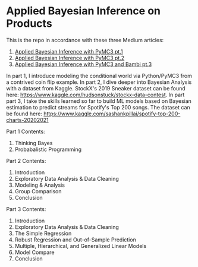 # Applied Bayesian Inference on Products

This is the repo in accordance with these three Medium articles:
1. [Applied Bayesian Inference with PyMC3 pt.1](https://towardsdatascience.com/applied-bayesian-inference-pt-1-322b25093f62)
2. [Applied Bayesian Inference with PyMC3 pt.2](https://towardsdatascience.com/applied-bayesian-inference-with-python-pt-2-80bcd63b507e)
3. [Applied Bayesian Inference with PyMC3 and Bambi pt.3](https://animadurkar.medium.com/applied-bayesian-inference-with-pymc3-and-bambi-pt-3-d4bfb3211509)

In part 1, I introduce modeling the conditional world via Python/PyMC3 from a contrived coin flip example. In part 2, I dive deeper into Bayesian Analysis with a dataset from Kaggle. StockX's 2019 Sneaker dataset can be found here: https://www.kaggle.com/hudsonstuck/stockx-data-contest. In part part 3, I take the skills learned so far to build ML models based on Bayesian estimation to predict streams for Spotify's Top 200 songs. The dataset can be found here: https://www.kaggle.com/sashankpillai/spotify-top-200-charts-20202021

Part 1 Contents:
1. Thinking Bayes
2. Probabalistic Programming

Part 2 Contents:
1. Introduction
2. Exploratory Data Analysis & Data Cleaning
3. Modeling & Analysis
4. Group Comparison
5. Conclusion

Part 3 Contents:
1. Introduction
2. Exploratory Data Analysis & Data Cleaning
3. The Simple Regression
4. Robust Regression and Out-of-Sample Prediction
5. Multiple, Hierarchical, and Generalized Linear Models
6. Model Compare
7. Conclusion

